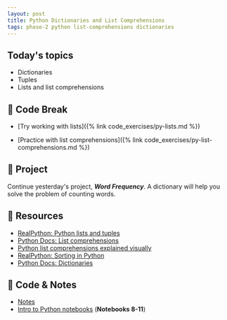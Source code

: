 ```yaml
---
layout: post
title: Python Dictionaries and List Comprehensions
tags: phase-2 python list-comprehensions dictionaries
---
```


## Today's topics

- Dictionaries
- Tuples
- Lists and list comprehensions

## 🐍 Code Break

- [Try working with lists]({% link code_exercises/py-lists.md %})

- [Practice with list comprehensions]({% link code_exercises/py-list-comprehensions.md %})

## 🎯 Project

Continue yesterday's project, **_Word Frequency_**. A dictionary will help you solve the problem of counting words.

## 🔖 Resources

- [RealPython: Python lists and tuples](https://realpython.com/python-lists-tuples/)
- [Python Docs: List comprehensions](https://docs.python.org/3/tutorial/datastructures.html#list-comprehensions)
- [Python list comprehensions explained visually](https://treyhunner.com/2015/12/python-list-comprehensions-now-in-color/)
- [RealPython: Sorting in Python](https://realpython.com/python-sort/)
- [Python Docs: Dictionaries](https://docs.python.org/3/tutorial/datastructures.html#dictionaries)

## 🦉 Code & Notes

- [Notes](https://github.com/Momentum-Team-8/notes/blob/main/python-lists-dicts-tuples.md)
- [Intro to Python notebooks](https://github.com/Momentum-Team-8/python-notebooks) (**Notebooks 8-11**)
